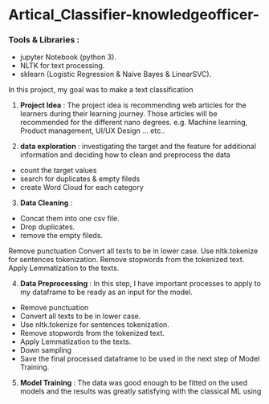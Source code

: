 # Artical_Classifier-knowledgeofficer-


<h3 align="left">Tools & Libraries :</h3>

- jupyter Notebook (python 3).
- NLTK for text processing.
- sklearn (Logistic Regression & Naive Bayes & LinearSVC).

<p align="left"> In this project, my goal was to make a text classification </p>

1. **Project Idea** : The project idea is recommending web articles for the learners during their learning journey. Those articles will be recommended for the different nano degrees. e.g. Machine learning, Product management, UI/UX Design ... etc..

2. **data exploration** : investigating the target and the feature for additional information and deciding how to clean and preprocess the data
- count the target values
- search for duplicates & empty fileds
- create Word Cloud for each category 

3. **Data Cleaning** : 
- Concat them into one csv file.
- Drop duplicates.
- remove the empty fileds.

Remove punctuation
Convert all texts to be in lower case.
Use nltk.tokenize for sentences tokenization.
Remove stopwords from the tokenized text.
Apply Lemmatization to the texts.

4. **Data Preprocessing**  : In this step, I have important processes to apply to my dataframe to be ready as an input for the model.
- Remove punctuation
- Convert all texts to be in lower case.
- Use nltk.tokenize for sentences tokenization.
- Remove stopwords from the tokenized text.
- Apply Lemmatization to the texts.
- Down sampling
- Save the final processed dataframe to be used in the next step of Model Training.

5. **Model Training** : The data was good enough to be fitted on the used models and the results was greatly satisfying with the classical ML using 
